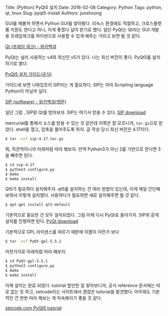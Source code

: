 Title: [Python] PyQt5 설치
Date: 2016-02-08
Category: Python
Tags: python, qt, linux
Slug: pyqt5-install
Authors: junshoong

GUI를 해볼까 하면서 Python GUI를 찾아봤다. 리눅스 환경에도 적절하고, 크로스플랫폼 지원도 한다고 하니, 이게 좋겠다 싶어 받기로 했다. 일단 PyQt는 Qt라는 GUI 개발용 프레임워크를 파이썬으로 사용할 수 있게 해주는 거라고 보면 될 것 같다.

[Qt (프레임 워크) - 위키백과](https://ko.wikipedia.org/wiki/Qt_%28%ED%94%84%EB%A0%88%EC%9E%84%EC%9B%8C%ED%81%AC%29)

PyQt는 널리 사용하는 v4와 최신인 v5가 있다. 나는 최신 버전이 좋다. PyQt5를 설치하기로 했다.

[PyQt5 설치 가이드(공식)](http://pyqt.sourceforge.net/Docs/PyQt5/installation.html)

가이드에 보면 나와있듯이 SIP라는 게 필요하다. SIP는 아마 Scripting language Python이 아닐까 싶다.

[SIP (software) - 위키백과(영문)](https://en.wikipedia.org/wiki/SIP_%28software%29)


일단 그럼 , SIP랑 Qt를 받아보자. SIP는 여기서 받을 수 있다. [SIP download](https://riverbankcomputing.com/software/sip/download)

mercurial를 통해서 소스를 받을 수 있는 것 같은데 이쪽은 잘 모르니까, `tar.gz`으로 받았다. shell을 열고, 압축을 풀어주도록 하자. 글 작성 당시 최신 버전은 4.17이다.

```bash
$ tar -xvf sip-4.17.tar.gz
```

뭐, 직관적이니까 아래처럼 따라 해보자. 만약 Python3가 아닌 2를 기반으로 한다면 3을 빼주면 된다.


```bash
$ cd sip-4.17
$ python3 configure.py
$ make
$ make install
```

Qt5가 필요하다 설치해주자. qt5를 설치하는 건 여러 방법이 있는데, 이게 제일 간단해 보여서 이렇게 설치했다. 사용하다가 필요하면 새로 설치해주면 될 것 같다.


```bash
$ apt-get install qt5-default
```

기본적으로 필요한 건 모두 설치되었다. 그럼 이제 다시 PyQt로 돌아가자. SIP와 같게 설치를 진행하면 된다. [PyQt download](https://riverbankcomputing.com/software/pyqt/download5)

기본적으로 GPL 라이센스를 따르기 때문에 이름이 이런가 보다


```bash
$ tar -xvf PyQt-gpl-5.5.1
```

마찬가지로 아래처럼 따라 해보자.


```bash
$ cd PyQt-gpl-5.5.1
$ python3 configure.py
$ make
$ make install
```

이제 설치는 완료 되었다. tutorial 할만한 걸 찾아보니까, 공식 reference 문서에는 따로 없는 듯 하고, zetcode라는 사이트에서 괜찮은 tutorial을 발견했다. 아무래도 기본적인 건 한번 따라 해보는 게 익숙해지기 좋을 것 같다.


[zetcode.com PyQt5 tutorial](http://zetcode.com/gui/pyqt5)
